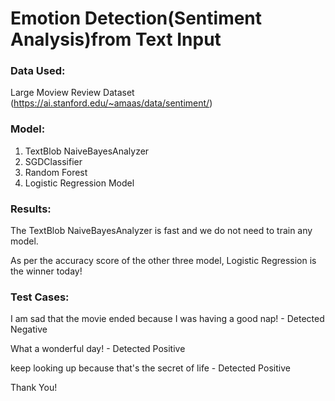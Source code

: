 # Emotion Detection(Sentiment Analysis)from Text Input

### Data Used:
Large Moview Review Dataset (https://ai.stanford.edu/~amaas/data/sentiment/)

### Model:
1. TextBlob NaiveBayesAnalyzer
2. SGDClassifier 
3. Random Forest
4. Logistic Regression Model

### Results:

The TextBlob NaiveBayesAnalyzer is fast and we do not need to train any model.
<p>As per the accuracy score of the other three model, Logistic Regression is the winner today!

### Test Cases:


I am sad that the movie ended because I was having a good nap! - Detected Negative
<p>What a wonderful day!  - Detected Positive
<p>keep looking up because that's the secret of life  -  Detected Positive


Thank You!
